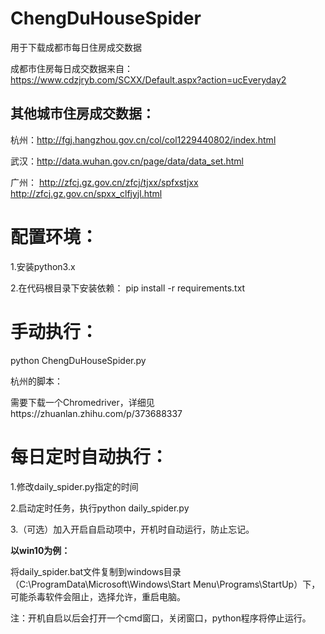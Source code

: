 # ChengDuHouseSpider
用于下载成都市每日住房成交数据

成都市住房每日成交数据来自：
https://www.cdzjryb.com/SCXX/Default.aspx?action=ucEveryday2

## 其他城市住房成交数据：
杭州：http://fgj.hangzhou.gov.cn/col/col1229440802/index.html

武汉：http://data.wuhan.gov.cn/page/data/data_set.html

广州：
http://zfcj.gz.gov.cn/zfcj/tjxx/spfxstjxx            http://zfcj.gz.gov.cn/spxx_clfjyjl.html

# 配置环境：

1.安装python3.x

2.在代码根目录下安装依赖： pip install -r requirements.txt

# 手动执行：

python ChengDuHouseSpider.py

杭州的脚本：

需要下载一个Chromedriver，详细见https://zhuanlan.zhihu.com/p/373688337

# 每日定时自动执行：

1.修改daily_spider.py指定的时间

2.启动定时任务，执行python daily_spider.py

3.（可选）加入开启自启动项中，开机时自动运行，防止忘记。

**以win10为例：**

将daily_spider.bat文件复制到windows目录（C:\ProgramData\Microsoft\Windows\Start Menu\Programs\StartUp）下，可能杀毒软件会阻止，选择允许，重启电脑。

注：开机自启以后会打开一个cmd窗口，关闭窗口，python程序将停止运行。
